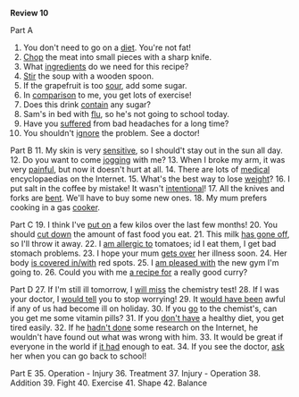 **Review 10**

Part A
1. You don't need to go on a <u>diet</u>. You're not fat!
2. <u>Chop</u> the meat into small pieces with a sharp knife.
3. What <u>ingredients</u> do we need for this recipe?
4. <u>Stir</u> the soup with a wooden spoon.
5. If the grapefruit is too <u>sour</u>, add some sugar.
6. In <u>comparison</u> to me, you get lots of exercise!
7. Does this drink <u>contain</u> any sugar?
8. Sam's in bed with <u>flu</u>, so he's not going to school today.
9. Have you <u>suffered</u> from bad headaches for a long time?
10. You shouldn't <u>ignore</u> the problem. See a doctor!

Part B
11. My skin is very <u>sensitive</u>, so I should't stay out in the sun all day.
12. Do you want to come <u>jogging</u> with me?
13. When I broke my arm, it was very <u>painful</u>, but now it doesn't hurt at all.
14. There are lots of <u>medical</u> encyclopaedias on the Internet.
15. What's the best way to lose <u>weight</u>?
16. I put salt in the coffee by mistake! It wasn't <u>intentional</u>!
17. All the knives and forks are <u>bent</u>. We'll have to buy some new ones.
18. My mum prefers cooking in a gas <u>cooker</u>.

Part C
19. I think I've <u>put on</u> a few kilos over the last few months!
20. You should <u>cut down</u> the amount of fast food you eat.
21. This milk <u>has gone off</u>, so I'll throw it away.
22. I <u>am allergic to</u> tomatoes; id I eat them, I get bad stomach problems.
23. I hope your mum <u>gets over</u> her illness soon.
24. Her body <u>is covered in/with</u> red spots.
25. I <u>am pleased with</u> the new gym I'm going to.
26. Could you with me <u>a recipe for</u> a really good curry?

Part D
27. If I'm still ill tomorrow, I <u>will miss</u> the chemistry test!
28. If I was your doctor, I <u>would tell</u> you to stop worrying!
29. It <u>would have been</u> awful if any of us had become ill on holiday.
30. If you <u>go</u> to the chemist's, can you get me some vitamin pills?
31. If you <u>don't have</u> a healthy diet, you get tired easily.
32. If he <u>hadn't done</u> some research on the Internet, he wouldn't have found out what was wrong with him.
33. It would be great if everyone in the world if <u>it had</u> enough to eat.
34. If you see the doctor, <u>ask</u> her when you can go back to school!

Part E
35. Operation - Injury
36. Treatment
37. Injury - Operation
38. Addition
39. Fight
40. Exercise
41. Shape
42. Balance

